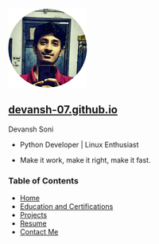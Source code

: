 <p align="left"> <img src="static/img/main.png" alt="devansh-07" /> </p>
<p align="left"> <h2><a href="devansh-07.github.io">devansh-07.github.io</a></h2> </p>
<p align="left"> Devansh Soni</p>

- Python Developer | Linux Enthusiast

- Make it work, make it right, make it fast.

<h3>Table of Contents</h3>

- [Home](https://devansh-07.github.io/)
- [Education and Certifications](https://devansh-07.github.io/education.html)
- [Projects](https://devansh-07.github.io/projects.html)
- [Resume](https://devansh-07.github.io/Resume.pdf)
- [Contact Me](https://devansh-07.github.io/contact.html)
